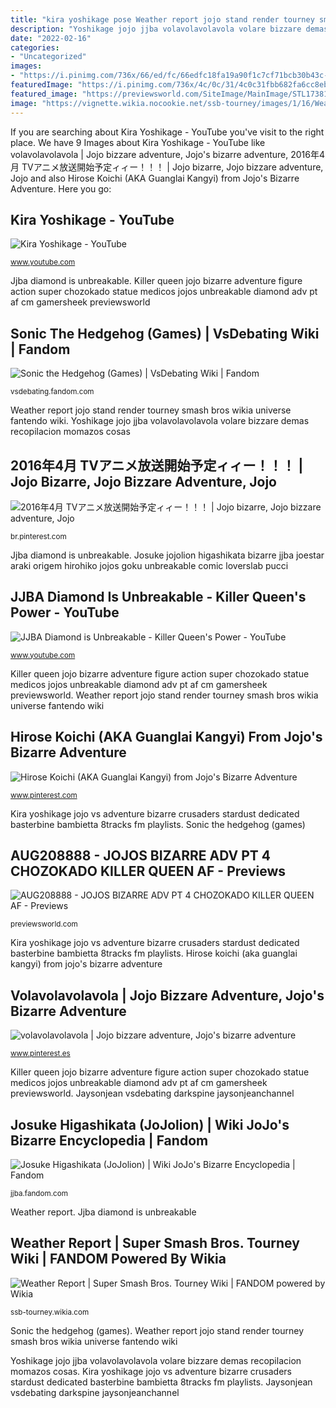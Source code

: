```yaml
---
title: "kira yoshikage pose Weather report jojo stand render tourney smash bros wikia universe fantendo wiki"
description: "Yoshikage jojo jjba volavolavolavola volare bizzare demas recopilacion momazos cosas"
date: "2022-02-16"
categories:
- "Uncategorized"
images:
- "https://i.pinimg.com/736x/66/ed/fc/66edfc18fa19a90f1c7cf71bcb30b43c--jojo-anime-anatomy.jpg"
featuredImage: "https://i.pinimg.com/736x/4c/0c/31/4c0c31fbb682fa6cc8eb61eaaccc1dfe--yoshikage-kira-eyes-emoji.jpg"
featured_image: "https://previewsworld.com/SiteImage/MainImage/STL173815.jpg"
image: "https://vignette.wikia.nocookie.net/ssb-tourney/images/1/16/Weather_Report_EoH_render.jpg/revision/latest?cb=20161004152001"
---
```


If you are searching about Kira Yoshikage - YouTube you've visit to the right place. We have 9 Images about Kira Yoshikage - YouTube like volavolavolavola | Jojo bizzare adventure, Jojo&#039;s bizarre adventure, 2016年4月 TVアニメ放送開始予定ィィー！！！ | Jojo bizarre, Jojo bizzare adventure, Jojo and also Hirose Koichi (AKA Guanglai Kangyi) from Jojo&#039;s Bizarre Adventure. Here you go:

## Kira Yoshikage - YouTube

![Kira Yoshikage - YouTube](https://yt3.ggpht.com/a-/AAuE7mDfrHhhiTE3j1SIMbKM5ugK7BHq-hLP6I4KQQ=s900-mo-c-c0xffffffff-rj-k-no "Killer queen jjba unbreakable diamond power")

<small>www.youtube.com</small>

Jjba diamond is unbreakable. Killer queen jojo bizarre adventure figure action super chozokado statue medicos jojos unbreakable diamond adv pt af cm gamersheek previewsworld

## Sonic The Hedgehog (Games) | VsDebating Wiki | Fandom

![Sonic the Hedgehog (Games) | VsDebating Wiki | Fandom](https://vignette.wikia.nocookie.net/vsdebating/images/1/19/Classic_sonic_render_by_jaysonjean-dabcyw7.png/revision/latest?cb=20170521034912 "Hirose koichi (aka guanglai kangyi) from jojo&#039;s bizarre adventure")

<small>vsdebating.fandom.com</small>

Weather report jojo stand render tourney smash bros wikia universe fantendo wiki. Yoshikage jojo jjba volavolavolavola volare bizzare demas recopilacion momazos cosas

## 2016年4月 TVアニメ放送開始予定ィィー！！！ | Jojo Bizarre, Jojo Bizzare Adventure, Jojo

![2016年4月 TVアニメ放送開始予定ィィー！！！ | Jojo bizarre, Jojo bizzare adventure, Jojo](https://i.pinimg.com/736x/66/ed/fc/66edfc18fa19a90f1c7cf71bcb30b43c--jojo-anime-anatomy.jpg "Yoshikage jojo jjba volavolavolavola volare bizzare demas recopilacion momazos cosas")

<small>br.pinterest.com</small>

Jjba diamond is unbreakable. Josuke jojolion higashikata bizarre jjba joestar araki origem hirohiko jojos goku unbreakable comic loverslab pucci

## JJBA Diamond Is Unbreakable - Killer Queen&#039;s Power - YouTube

![JJBA Diamond is Unbreakable - Killer Queen&#039;s Power - YouTube](https://i.ytimg.com/vi/E82ZHui8_t8/maxresdefault.jpg "Josuke jojolion higashikata bizarre jjba joestar araki origem hirohiko jojos goku unbreakable comic loverslab pucci")

<small>www.youtube.com</small>

Killer queen jojo bizarre adventure figure action super chozokado statue medicos jojos unbreakable diamond adv pt af cm gamersheek previewsworld. Weather report jojo stand render tourney smash bros wikia universe fantendo wiki

## Hirose Koichi (AKA Guanglai Kangyi) From Jojo&#039;s Bizarre Adventure

![Hirose Koichi (AKA Guanglai Kangyi) from Jojo&#039;s Bizarre Adventure](https://i.pinimg.com/originals/b9/f0/e2/b9f0e2492656a1859e6754ee3251666e.png "Kira yoshikage")

<small>www.pinterest.com</small>

Kira yoshikage jojo vs adventure bizarre crusaders stardust dedicated basterbine bambietta 8tracks fm playlists. Sonic the hedgehog (games)

## AUG208888 - JOJOS BIZARRE ADV PT 4 CHOZOKADO KILLER QUEEN AF - Previews

![AUG208888 - JOJOS BIZARRE ADV PT 4 CHOZOKADO KILLER QUEEN AF - Previews](https://previewsworld.com/SiteImage/MainImage/STL173815.jpg "Yoshikage jojo jjba volavolavolavola volare bizzare demas recopilacion momazos cosas")

<small>previewsworld.com</small>

Kira yoshikage jojo vs adventure bizarre crusaders stardust dedicated basterbine bambietta 8tracks fm playlists. Hirose koichi (aka guanglai kangyi) from jojo&#039;s bizarre adventure

## Volavolavolavola | Jojo Bizzare Adventure, Jojo&#039;s Bizarre Adventure

![volavolavolavola | Jojo bizzare adventure, Jojo&#039;s bizarre adventure](https://i.pinimg.com/736x/4c/0c/31/4c0c31fbb682fa6cc8eb61eaaccc1dfe--yoshikage-kira-eyes-emoji.jpg "Sonic the hedgehog (games)")

<small>www.pinterest.es</small>

Killer queen jojo bizarre adventure figure action super chozokado statue medicos jojos unbreakable diamond adv pt af cm gamersheek previewsworld. Jaysonjean vsdebating darkspine jaysonjeanchannel

## Josuke Higashikata (JoJolion) | Wiki JoJo&#039;s Bizarre Encyclopedia | Fandom

![Josuke Higashikata (JoJolion) | Wiki JoJo&#039;s Bizarre Encyclopedia | Fandom](https://vignette.wikia.nocookie.net/jjba/images/2/26/JJL1.png/revision/latest?cb=20130123043551&amp;path-prefix=pt-br "Sonic the hedgehog (games)")

<small>jjba.fandom.com</small>

Weather report. Jjba diamond is unbreakable

## Weather Report | Super Smash Bros. Tourney Wiki | FANDOM Powered By Wikia

![Weather Report | Super Smash Bros. Tourney Wiki | FANDOM powered by Wikia](https://vignette.wikia.nocookie.net/ssb-tourney/images/1/16/Weather_Report_EoH_render.jpg/revision/latest?cb=20161004152001 "Weather report")

<small>ssb-tourney.wikia.com</small>

Sonic the hedgehog (games). Weather report jojo stand render tourney smash bros wikia universe fantendo wiki

Yoshikage jojo jjba volavolavolavola volare bizzare demas recopilacion momazos cosas. Kira yoshikage jojo vs adventure bizarre crusaders stardust dedicated basterbine bambietta 8tracks fm playlists. Jaysonjean vsdebating darkspine jaysonjeanchannel
